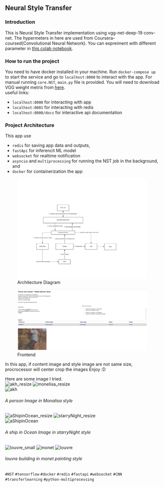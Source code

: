 ## Neural Style Transfer

### Introduction

This is Neural Style Transfer implementation using vgg-net-deep-19 conv-net. The hypermeters in here are used from Coursera-coursed(Convolutional Neural Network). You can expreiment with different parameter in [this colab notebook](https://colab.research.google.com/github/yeaung276/NeuralStyleTransfer/blob/master/NeuralStyleTransfer.ipynb).

### How to run the project

You need to have docker installed in your machine. Run
`docker-compose up`
to start the service and go to
`localhost:8000` to interact with the app. For manual running `core.NST`, `main.py` file is provided. You will need to download VGG weight metrix from [here](https://www.vlfeat.org/matconvnet/models/imagenet-vgg-verydeep-19.mat).
<br>
useful links:
- `localhost:8000` for interacting with app
- `localhost:8001` for interacting with redis 
- `localhost:8000/docs` for interactive api documentation

### Project Architecture
This app use 
- `redis` for saving app data and outputs,
- `fastApi` for inferencit ML model
- `websocket` for realtime notification
- `asyncio` and `multiprocessing` for running the NST job in the background, and
- `docker` for containerization the app

<figure>
  <img src="https://github.com/yeaung276/NeuralStyleTransfer/blob/master/docs/app_architecture.png?raw=True" alt="architecture-diagram"/>
  <figcaption>Architecture Diagram</figcaption>
</figure>

<figure>
  <img src="https://github.com/yeaung276/NeuralStyleTransfer/blob/master/docs/app_frontend.png?raw=True"/>
  <figcaption>Frontend</figcaption>
</figure>

In this app, if content image and style image are not same size, procrocessor will center crop the images
Enjoy :D<br>

Here are some image I tried.<br>
![akh_resize](https://user-images.githubusercontent.com/58524393/89060005-35368580-d388-11ea-9572-a44edcb75cd0.jpg)
![monelisa_resize](https://user-images.githubusercontent.com/58524393/89060014-3798df80-d388-11ea-963d-3b8e22fbf4da.jpg)<br>
![akh](https://user-images.githubusercontent.com/58524393/89059967-29e35a00-d388-11ea-969e-9d4d2dc5d5a9.jpg)<br>
###### A person Image in Monalisa style <br>

![aShipinOcean_resize](https://user-images.githubusercontent.com/58524393/89060222-ae35dd00-d388-11ea-854e-3bacd16257af.jpeg)
![starryNight_resize](https://user-images.githubusercontent.com/58524393/89060232-b130cd80-d388-11ea-8265-c9d0d83d6c79.jpg)<br>
![aShipinOcean](https://user-images.githubusercontent.com/58524393/89060258-ba219f00-d388-11ea-9ace-25da9e5ee9ec.jpg)<br>
###### A ship in Ocean Image in starryNight style<br>

![louvre_small](https://user-images.githubusercontent.com/58524393/89060494-22708080-d389-11ea-91c7-57ee51314a4f.jpg)
![monet](https://user-images.githubusercontent.com/58524393/89060502-24d2da80-d389-11ea-9fb8-af1e3a4fbc59.jpg)
![louvre](https://user-images.githubusercontent.com/58524393/89060512-27cdcb00-d389-11ea-8940-3756c7b0d30e.jpg)
###### louvre building in monet painting style

`#NST` `#tensorflow` `#docker` `#redis` `#fastapi` `#websocket` `#CNN` `#transferlearning` `#python-multiprocessing`

